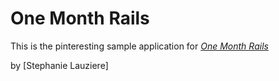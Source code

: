 # One Month Rails

This is the pinteresting sample application for
[*One Month Rails*](http://onemonthrails.com)

by [Stephanie Lauziere]